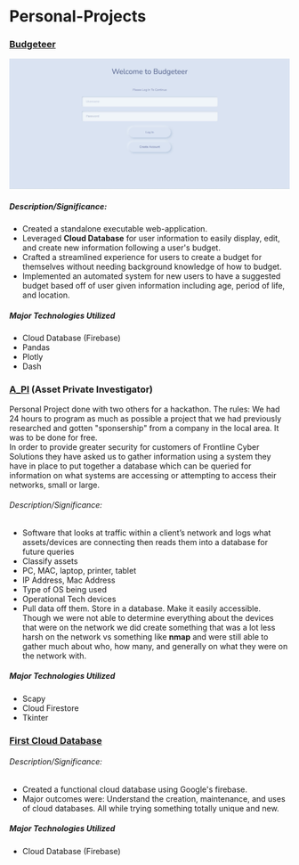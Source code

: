 # Personal-Projects

### [Budgeteer](https://github.com/clarkscoberly/Budgeteer)

![Picture of Budgeteer application](https://github.com/clarkscoberly/Personal-Projects/blob/main/Screenshot%202023-03-20%20161634.jpg)
 
##### Description/Significance:
- Created a standalone executable web-application.
- Leveraged **Cloud Database** for user information to easily display, edit, and create new information following a user's budget.
- Crafted a streamlined experience for users to create a budget for themselves without needing background knowledge of how to budget.
- Implemented an automated system for new users to have a suggested budget based off of user given information including age, period of life, and location.

##### Major Technologies Utilized
- Cloud Database (Firebase)
- Pandas
- Plotly
- Dash


### [A_PI](https://github.com/clarkscoberly/A_PI) (Asset Private Investigator)
Personal Project done with two others for a hackathon. The rules: We had 24 hours to program as much as possible a project that we had previously researched and gotten "sponsership" from a company in the local area. It was to be done for free.\
In order to provide greater security for customers of Frontline Cyber Solutions they have asked us to gather information using a system they have in place to put together a database which can be queried for information on what systems are accessing or attempting to access their networks, small or large. 

###### Description/Significance:  
- Software that looks at traffic within a client’s network and logs what assets/devices are connecting then reads them into a database for future queries 
- Classify assets 
- PC, MAC, laptop, printer, tablet
- IP Address, Mac Address
- Type of OS being used 
- Operational Tech devices 
- Pull data off them. Store in a database. Make it easily accessible. \
Though we were not able to determine everything about the devices that were on the network we did create something that was a lot less harsh on the network vs something like **nmap** and were still able to gather much about who, how many, and generally on what they were on the network with.

##### Major Technologies Utilized
- Scapy
- Cloud Firestore
- Tkinter

### [First Cloud Database](https://github.com/clarkscoberly/Cloud_Database)

###### Description/Significance:
- Created a functional cloud database using Google's firebase.
- Major outcomes were: Understand the creation, maintenance, and uses of cloud databases. All while trying something totally unique and new.

##### Major Technologies Utilized
- Cloud Database (Firebase)

